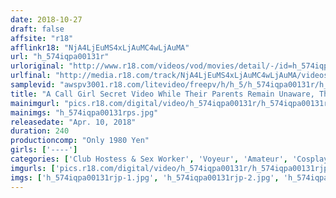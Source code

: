 ```yaml
---
date: 2018-10-27
draft: false
affsite: "r18"
afflinkr18: "NjA4LjEuMS4xLjAuMC4wLjAuMA"
url: "h_574iqpa00131r"
urloriginal: "http://www.r18.com/videos/vod/movies/detail/-/id=h_574iqpa00131r"
urlfinal: "http://media.r18.com/track/NjA4LjEuMS4xLjAuMC4wLjAuMA/videos/vod/movies/detail/-/id=h_574iqpa00131r"
samplevid: "awspv3001.r18.com/litevideo/freepv/h/h_5/h_574iqpa00131r/h_574iqpa00131r_dmb_w.mp4"
title: "A Call Girl Secret Video While Their Parents Remain Unaware, These Girls Are Sucking On Stinky Cocks 240 Minutes"
mainimgurl: "pics.r18.com/digital/video/h_574iqpa00131r/h_574iqpa00131rps.jpg"
mainimgs: "h_574iqpa00131rps.jpg"
releasedate: "Apr. 10, 2018"
duration: 240
productioncomp: "Only 1980 Yen"
girls: ['----']
categories: ['Club Hostess & Sex Worker', 'Voyeur', 'Amateur', 'Cosplay', 'Over 4 Hours']
imgurls: ['pics.r18.com/digital/video/h_574iqpa00131r/h_574iqpa00131rjp-1.jpg', 'pics.r18.com/digital/video/h_574iqpa00131r/h_574iqpa00131rjp-2.jpg', 'pics.r18.com/digital/video/h_574iqpa00131r/h_574iqpa00131rjp-3.jpg', 'pics.r18.com/digital/video/h_574iqpa00131r/h_574iqpa00131rjp-4.jpg', 'pics.r18.com/digital/video/h_574iqpa00131r/h_574iqpa00131rjp-5.jpg', 'pics.r18.com/digital/video/h_574iqpa00131r/h_574iqpa00131rjp-6.jpg', 'pics.r18.com/digital/video/h_574iqpa00131r/h_574iqpa00131rjp-7.jpg', 'pics.r18.com/digital/video/h_574iqpa00131r/h_574iqpa00131rjp-8.jpg', 'pics.r18.com/digital/video/h_574iqpa00131r/h_574iqpa00131rjp-9.jpg', 'pics.r18.com/digital/video/h_574iqpa00131r/h_574iqpa00131rjp-10.jpg', 'pics.r18.com/digital/video/h_574iqpa00131r/h_574iqpa00131rjp-11.jpg', 'pics.r18.com/digital/video/h_574iqpa00131r/h_574iqpa00131rjp-12.jpg', 'pics.r18.com/digital/video/h_574iqpa00131r/h_574iqpa00131rjp-13.jpg', 'pics.r18.com/digital/video/h_574iqpa00131r/h_574iqpa00131rjp-14.jpg', 'pics.r18.com/digital/video/h_574iqpa00131r/h_574iqpa00131rjp-15.jpg', 'pics.r18.com/digital/video/h_574iqpa00131r/h_574iqpa00131rjp-16.jpg', 'pics.r18.com/digital/video/h_574iqpa00131r/h_574iqpa00131rjp-17.jpg', 'pics.r18.com/digital/video/h_574iqpa00131r/h_574iqpa00131rjp-18.jpg', 'pics.r18.com/digital/video/h_574iqpa00131r/h_574iqpa00131rjp-19.jpg', 'pics.r18.com/digital/video/h_574iqpa00131r/h_574iqpa00131rjp-20.jpg']
imgs: ['h_574iqpa00131rjp-1.jpg', 'h_574iqpa00131rjp-2.jpg', 'h_574iqpa00131rjp-3.jpg', 'h_574iqpa00131rjp-4.jpg', 'h_574iqpa00131rjp-5.jpg', 'h_574iqpa00131rjp-6.jpg', 'h_574iqpa00131rjp-7.jpg', 'h_574iqpa00131rjp-8.jpg', 'h_574iqpa00131rjp-9.jpg', 'h_574iqpa00131rjp-10.jpg', 'h_574iqpa00131rjp-11.jpg', 'h_574iqpa00131rjp-12.jpg', 'h_574iqpa00131rjp-13.jpg', 'h_574iqpa00131rjp-14.jpg', 'h_574iqpa00131rjp-15.jpg', 'h_574iqpa00131rjp-16.jpg', 'h_574iqpa00131rjp-17.jpg', 'h_574iqpa00131rjp-18.jpg', 'h_574iqpa00131rjp-19.jpg', 'h_574iqpa00131rjp-20.jpg']
---
```

